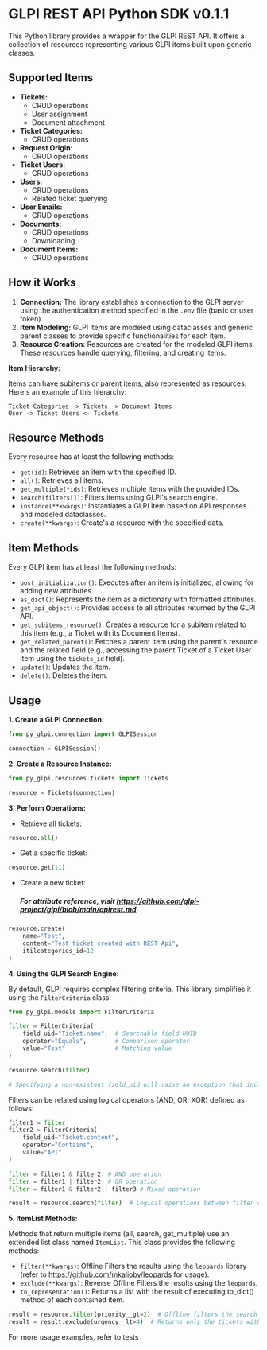 # GLPI REST API Python SDK v0.1.1

This Python library provides a wrapper for the GLPI REST API. It offers a collection of resources representing various GLPI items built upon generic classes.

## Supported Items

* **Tickets:**
    * CRUD operations
    * User assignment
    * Document attachment
* **Ticket Categories:**
    * CRUD operations
* **Request Origin:**
    * CRUD operations
* **Ticket Users:**
    * CRUD operations
* **Users:**
    * CRUD operations
    * Related ticket querying
* **User Emails:**
    * CRUD operations
* **Documents:**
    * CRUD operations
    * Downloading
* **Document Items:**
    * CRUD operations

## How it Works

1. **Connection:** The library establishes a connection to the GLPI server using the authentication method specified in the `.env` file (basic or user token).
2. **Item Modeling:** GLPI items are modeled using dataclasses and generic parent classes to provide specific functionalities for each item.
3. **Resource Creation:** Resources are created for the modeled GLPI items. These resources handle querying, filtering, and creating items.

**Item Hierarchy:**

Items can have subitems or parent items, also represented as resources. Here's an example of this hierarchy:

```
Ticket Categories -> Tickets -> Document Items
User -> Ticket Users <- Tickets
```

## Resource Methods

Every resource has at least the following methods:

* `get(id)`: Retrieves an item with the specified ID.
* `all()`: Retrieves all items.
* `get_multiple(*ids)`: Retrieves multiple items with the provided IDs.
* `search(filters[])`: Filters items using GLPI's search engine.
* `instance(**kwargs)`: Instantiates a GLPI item based on API responses and modeled dataclasses.
* `create(**kwargs)`: Create's a resource with the specified data.

## Item Methods

Every GLPI item has at least the following methods:

* `post_initialization()`: Executes after an item is initialized, allowing for adding new attributes.
* `as_dict()`: Represents the item as a dictionary with formatted attributes.
* `get_api_object()`: Provides access to all attributes returned by the GLPI API.
* `get_subitems_resource()`: Creates a resource for a subitem related to this item (e.g., a Ticket with its Document Items).
* `get_related_parent()`: Fetches a parent item using the parent's resource and the related field (e.g., accessing the parent Ticket of a Ticket User item using the `tickets_id` field).
* `update()`: Updates the item.
* `delete()`: Deletes the item.

## Usage

**1. Create a GLPI Connection:**

```python
from py_glpi.connection import GLPISession

connection = GLPISession()
```

**2. Create a Resource Instance:**

```python
from py_glpi.resources.tickets import Tickets

resource = Tickets(connection)
```

**3. Perform Operations:**

* Retrieve all tickets:

```python
resource.all()
```

* Get a specific ticket:

```python
resource.get(11)
```

* Create a new ticket:
  ##### For attribute reference, visit https://github.com/glpi-project/glpi/blob/main/apirest.md

```python
resource.create(
    name="Test",
    content="Test ticket created with REST Api",
    itilcategories_id=12
)
```


**4. Using the GLPI Search Engine:**

By default, GLPI requires complex filtering criteria. This library simplifies it using the `FilterCriteria` class:

```python
from py_glpi.models import FilterCriteria

filter = FilterCriteria(
    field_uid="Ticket.name",  # Searchable field UUID
    operator="Equals",        # Comparison operator
    value="Test"              # Matching value
)

resource.search(filter)

# Specifying a non-existent field_uid will raise an exception that includes a reference of all the searchable field_uids for the sepcified Resource.
```

Filters can be related using logical operators (AND, OR, XOR) defined as follows:

```python
filter1 = filter
filter2 = FilterCriteria(
    field_uid="Ticket.content",
    operator="Contains",
    value="API"
)

filter = filter1 & filter2  # AND operation
filter = filter1 | filter2  # OR operation
filter = filter1 & filter2 | filter3 # Mixed operation

result = resource.search(filter)  # Logical operations between filter criteria will produce a list related by thus operation.
```

**5. ItemList Methods:**

Methods that return multiple items (all, search, get_multiple) use an extended list class named `ItemList`. This class provides the following methods:

* `filter(**kwargs)`: Offline Filters the results using the `leopards` library (refer to https://github.com/mkalioby/leopards for usage).
* `exclude(**kwargs)`: Reverse Offline Filters the results using the `leopards`.
* `to_representation()`: Returns a list with the result of executing to_dict() method of each contained item.

```python
result = resource.filter(priority__gt=2)  # Offline filters the search result, returns only the tickets with a priority higher than 2.
result = result.exclude(urgency__lt=4)  # Returns only the tickets with a urgency higher than 3.
```

For more usage examples, refer to tests

